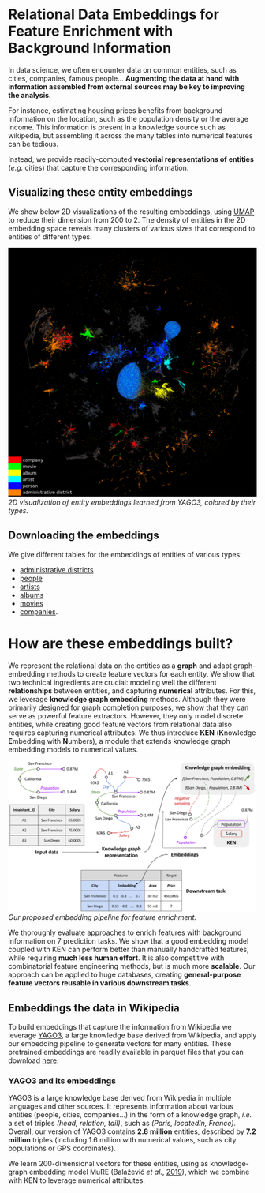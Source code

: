 
# Relational Data Embeddings for Feature Enrichment with Background Information

In data science, we often encounter data on common entities, such as cities, companies, famous people... **Augmenting the data at hand with information assembled from external sources may be key to improving the analysis**. 

For instance, estimating housing prices benefits from background information on the location, such as the population density or the average income. This information is present in a knowledge source such as wikipedia, but assembling it across the many tables into numerical features can be tedious.

Instead, we provide readily-computed **vectorial representations of entities** (*e.g.* cities) that capture the corresponding information. 

## Visualizing these entity embeddings

We show below 2D visualizations of the resulting embeddings, using [UMAP](https://umap-learn.readthedocs.io/en/latest/) to reduce their dimension from 200 to 2. The density of entities in the 2D embedding space reveals many clusters of various sizes that correspond to entities of different types.


![entity_types](assets/figures/entity_types.png)
*2D visualization of entity embeddings learned from YAGO3, colored by their types.*

## Downloading the embeddings

We give different tables for the embeddings of entities of various types:

* [administrative districts](assets/data/emb_administrative_district.parquet)
* [people](assets/data/emb_person.parquet)
* [artists](assets/data/emb_artist.parquet)
* [albums](assets/data/emb_album.parquet)
* [movies](assets/data/emb_movie.parquet)
* [companies](assets/data/emb_company.parquet).


# How are these embeddings built?

We represent the relational data on the entities as a **graph** and adapt
graph-embedding methods to create feature vectors for each entity. We show that two technical ingredients are crucial: modeling well the different **relationships** between entities, and capturing **numerical** attributes. For this, we leverage **knowledge graph embedding** methods. Although they were primarily designed for graph completion purposes, we show that they can serve as powerful feature extractors. However, they only model discrete entities, while creating good feature vectors from relational data also requires capturing numerical attributes. We thus introduce **KEN** (**K**nowledge **E**mbedding with **N**umbers), a module that extends knowledge graph embedding models to numerical values.

![embedding_pipeline](assets/figures/embedding_pipeline.png)
*Our proposed embedding pipeline for feature enrichment.*

We thoroughly evaluate approaches to enrich features with background information on 7 prediction tasks. We show that a good embedding model coupled with KEN can perform better than manually handcrafted features, while requiring **much less human effort**. It is also competitive with combinatorial feature engineering methods, but is much more **scalable**. Our approach can be applied to huge databases, creating **general-purpose feature vectors reusable in various downstream tasks**.

## Embeddings the data in Wikipedia

To build embeddings that capture the information from Wikipedia we leverage [YAGO3](https://yago-knowledge.org/downloads/yago-3), a large knowledge base derived from Wikipedia, and apply our embedding pipeline to generate vectors for many entities. These pretrained embeddings are readily available in parquet files that you can download [here](#downloading-entity-embeddings).

### YAGO3 and its embeddings
YAGO3 is a large knowledge base derived from Wikipedia in multiple languages and other sources.
It represents information about various entities (people, cities, companies...) in the form of a knowledge graph, *i.e.* a set of triples *(head, relation, tail)*, such as *(Paris, locatedIn, France)*.
Overall, our version of YAGO3 contains **2.8 million** entities, described by **7.2 million** triples (including 1.6 million with numerical values, such as city populations or GPS coordinates).

We learn 200-dimensional vectors for these entities, using as knowledge-graph embedding model MuRE (Balažević *et al.*, [2019](https://arxiv.org/abs/1905.09791)), which we combine with KEN to leverage numerical attributes.


